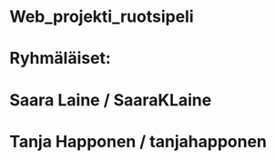 # Web_projekti_ruotsipeli

# Ryhmäläiset:
# Saara Laine / SaaraKLaine
# Tanja Happonen / tanjahapponen
